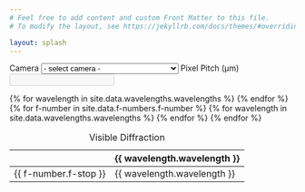 ```yaml
---
# Feel free to add content and custom Front Matter to this file.
# To modify the layout, see https://jekyllrb.com/docs/themes/#overriding-theme-defaults

layout: splash
---
```


<form>
<label for="camera">Camera</label>
<select name="camera" id="camera" onchange="updatePitch()">
  <option value="">- select camera -</option>
  {% for camera in site.data.cameras.cameras %}
  <option value="{{ camera.pitch }}">{{ camera.make }} {{ camera.model }}</option>
  {% endfor %}
</select>
<label for="pitch">Pixel Pitch (μm)</label>
<input type="text" id="pitch" name="pitch" disabled>
</form>

<table id="diff-table">
<caption>Visible Diffraction</caption>
<colgroup>
    <col span="1">
    <col span="11">
</colgroup>
<thead>
  <tr>
    <th></th>
    {% for wavelength in site.data.wavelengths.wavelengths %}
      <th>{{ wavelength.wavelength }}</th>
    {% endfor %}
  </tr>
</thead>
<tbody>
  {% for f-number in site.data.f-numbers.f-number %}
    <tr><td>{{ f-number.f-stop }}</td>
    {% for wavelength in site.data.wavelengths.wavelengths %}
      <td id="{{ f-number.f-stop }}-{{ wavelength.wavelength }}">{{ wavelength.wavelength }}</td>
    {% endfor %}
    </tr>
  {% endfor %}
</tbody>
</table>
